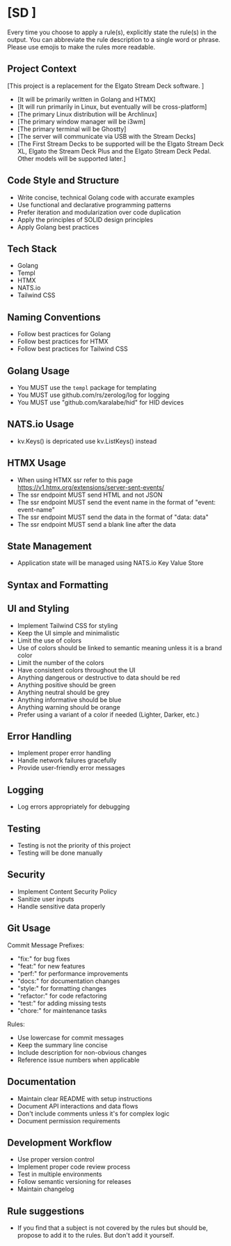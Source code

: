 # [SD ]

Every time you choose to apply a rule(s), explicitly state the rule(s) in the output. You can abbreviate the rule description to a single word or phrase.
Please use emojis to make the rules more readable.

## Project Context

[This project is a replacement for the Elgato Stream Deck software. ]

- [It will be primarily written in Golang and HTMX]
- [It will run primarily in Linux, but eventually will be cross-platform]
- [The primary Linux distribution will be Archlinux]
- [The primary window manager will be i3wm]
- [The primary terminal will be Ghostty]
- [The server will communicate via USB with the Stream Decks]
- [The First Stream Decks to be supported will be the Elgato Stream Deck XL, Elgato the Stream Deck Plus and the Elgato Stream Deck Pedal. Other models will be supported later.]

## Code Style and Structure

- Write concise, technical Golang code with accurate examples
- Use functional and declarative programming patterns
- Prefer iteration and modularization over code duplication
- Apply the principles of SOLID design principles
- Apply Golang best practices

## Tech Stack

- Golang
- Templ
- HTMX
- NATS.io
- Tailwind CSS

## Naming Conventions

- Follow best practices for Golang
- Follow best practices for HTMX
- Follow best practices for Tailwind CSS

## Golang Usage

- You MUST use the `templ` package for templating
- You MUST use github.com/rs/zerolog/log for logging
- You MUST use "github.com/karalabe/hid" for HID devices

## NATS.io Usage

- kv.Keys() is depricated use kv.ListKeys() instead

## HTMX Usage

- When using HTMX ssr refer to this page https://v1.htmx.org/extensions/server-sent-events/
- The ssr endpoint MUST send HTML and not JSON
- The ssr endpoint MUST send the event name in the format of "event: event-name"
- The ssr endpoint MUST send the data in the format of "data: data"
- The ssr endpoint MUST send a blank line after the data

## State Management

- Application state will be managed using NATS.io Key Value Store

## Syntax and Formatting

## UI and Styling

- Implement Tailwind CSS for styling
- Keep the UI simple and minimalistic
- Limit the use of colors
- Use of colors should be linked to semantic meaning unless it is a brand color
- Limit the number of the colors
- Have consistent colors throughout the UI
- Anything dangerous or destructive to data should be red
- Anything positive should be green
- Anything neutral should be grey
- Anything informative should be blue
- Anything warning should be orange
- Prefer using a variant of a color if needed (Lighter, Darker, etc.)

## Error Handling

- Implement proper error handling
- Handle network failures gracefully
- Provide user-friendly error messages

## Logging

- Log errors appropriately for debugging

## Testing

- Testing is not the priority of this project
- Testing will be done manually

## Security

- Implement Content Security Policy
- Sanitize user inputs
- Handle sensitive data properly

## Git Usage

Commit Message Prefixes:

- "fix:" for bug fixes
- "feat:" for new features
- "perf:" for performance improvements
- "docs:" for documentation changes
- "style:" for formatting changes
- "refactor:" for code refactoring
- "test:" for adding missing tests
- "chore:" for maintenance tasks

Rules:

- Use lowercase for commit messages
- Keep the summary line concise
- Include description for non-obvious changes
- Reference issue numbers when applicable

## Documentation

- Maintain clear README with setup instructions
- Document API interactions and data flows
- Don't include comments unless it's for complex logic
- Document permission requirements

## Development Workflow

- Use proper version control
- Implement proper code review process
- Test in multiple environments
- Follow semantic versioning for releases
- Maintain changelog

## Rule suggestions

- If you find that a subject is not covered by the rules but should be, propose to add it to the rules. But don't add it yourself.

